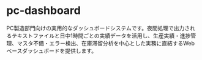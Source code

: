 # pc-dashboard
PC製造部門向けの実用的なダッシュボードシステムです。夜間処理で出力されるテキストファイルと日中1時間ごとの実績データを活用し、生産実績・進捗管理、マスタ不備・エラー検出、在庫滞留分析を中心とした実務に直結するWebベースダッシュボードを提供します。

